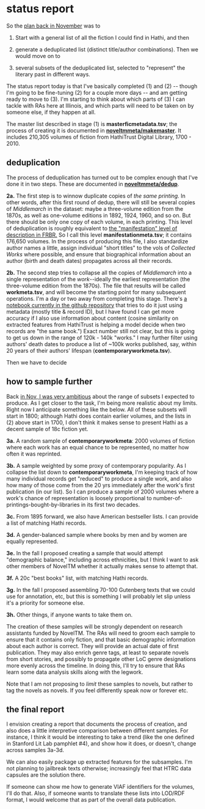 status report
==============

So the [plan back in November](https://github.com/tedunderwood/noveltmmeta/blob/master/revisedproposal.md) was to

1. Start with a general list of all the fiction I could find in Hathi, and then

2. generate a deduplicated list (distinct title/author combinations). Then we would move on to

3. several subsets of the deduplicated list, selected to "represent" the literary past in different ways.

The status report today is that I've basically completed (1) and (2) -- though I'm going to be fine-tuning (2) for a couple more days -- and am getting ready to move to (3). I'm starting to think about which parts of (3) I can tackle with RAs here at Illinois, and which parts will need to be taken on by someone else, if they happen at all.

The master list described in stage (1) is **masterficmetadata.tsv**; the process of creating it is documented in [**noveltmmeta/makemaster**](https://github.com/tedunderwood/noveltmmeta/tree/master/makemaster). It includes 210,305 volumes of fiction from HathiTrust Digital Library, 1700 - 2010.

deduplication
-------------

The process of deduplication has turned out to be complex enough that I've done it in two steps. These are documented in [**noveltmmeta/dedup**](https://github.com/tedunderwood/noveltmmeta/tree/master/dedup).

**2a.** The first step is to winnow duplicate copies of *the same printing.* In other words, after this first round of dedup, there will still be several copies of *Middlemarch* in the dataset: maybe a three-volume edition from the 1870s, as well as one-volume editions in 1892, 1924, 1960, and so on. But there should be only one copy of each volume, in each printing. This level of deduplication is roughly equivalent to [the "manifestation" level of description in FRBR.](https://en.wikipedia.org/wiki/Functional_Requirements_for_Bibliographic_Records) So I call this level **manifestationmeta.tsv**; it contains 176,650 volumes. In the process of producing this file, I also standardize author names a little, assign individual "short titles" to the vols of *Collected Works* where possible, and ensure that biographical information about an author (birth and death dates) propagates across all their records.

**2b.** The second step tries to collapse all the copies of *Middlemarch* into a single representation of the *work*--ideally the earliest representation (the three-volume edition from the 1870s). The file that results will be called **workmeta.tsv**, and will become the starting point for many subsequent operations. I'm a day or two away from completing this stage. There's [a notebook currently in the github repository](https://github.com/tedunderwood/noveltmmeta/blob/master/dedup/second_deduplication.ipynb) that tries to do it just using metadata (mostly title & record ID), but I have found I can get more accuracy if I also use information about content (cosine similarity on extracted features from HathiTrust is helping a model decide when two records are "the same book.") Exact number still not clear, but this is going to get us down in the range of 120k - 140k "works." I may further filter using authors' death dates to produce a list of ~100k works published, say, within 20 years of their authors' lifespan (**contemporaryworkmeta.tsv**).

Then we have to decide

how to sample further
---------------------

Back [in Nov, I was very ambitious](https://github.com/tedunderwood/noveltmmeta/blob/master/revisedproposal.md) about the range of subsets I expected to produce. As I get closer to the task, I'm being more realistic about my limits. Right now I anticipate something like the below. All of these subsets will start in 1800; although Hathi does contain earlier volumes, and the lists in (2) above start in 1700, I don't think it makes sense to present Hathi as a decent sample of 18c fiction yet.

**3a.** A random sample of **contemporaryworkmeta**: 2000 volumes of fiction where each work has an equal chance to be represented, no matter how often it was reprinted.

**3b.** A sample weighted by some proxy of contemporary popularity. As I collapse the list down to **contemporaryworkmeta**, I'm keeping track of how many individual records get "reduced" to produce a single work, and also how many of those come from the 20 yrs immediately after the work's first publication (in our list). So I can produce a sample of 2000 volumes where a work's chance of representation is loosely proportional to number-of-printings-bought-by-libraries in its first two decades.

**3c.** From 1895 forward, we also have American bestseller lists. I can provide a list of matching Hathi records.

**3d.** A gender-balanced sample where books by men and by women are equally represented.

**3e.** In the fall I proposed creating a sample that would attempt "demographic balance," including across ethnicities, but I think I want to ask other members of NovelTM whether it actually makes sense to attempt that.

**3f.** A 20c "best books" list, with matching Hathi records.

**3g.** In the fall I proposed assembling 70-100 Gutenberg texts that we could use for annotation, etc, but this is something I will probably let slip unless it's a priority for someone else.

**3h.** Other things, if anyone wants to take them on.

The creation of these samples will be strongly dependent on research assistants funded by NovelTM. The RAs will need to groom each sample to ensure that it contains only fiction, and that basic demographic information about each author is correct. They will provide an actual date of first publication. They may also enrich genre tags, at least to separate novels from short stories, and possibly to propagate other LoC genre designations more evenly across the timeline. In doing this, I'll try to ensure that RAs learn some data analysis skills along with the legwork.

Note that I am not proposing to *limit* these samples to novels, but rather to tag the novels as novels. If you feel differently speak now or forever etc.

the final report
-----------------

I envision creating a report that documents the process of creation, and also does a little interpretive comparison between different samples. For instance, I think it would be interesting to take a trend (like the one defined in Stanford Lit Lab pamphlet #4), and show how it does, or doesn't, change across samples 3a-3d.

We can also easily package up extracted features for the subsamples. I'm not planning to jailbreak texts otherwise; increasingly feel that HTRC data capsules are the solution there.

If someone can show me how to generate VIAF identifiers for the volumes, I'll do that. Also, if someone wants to translate these lists into LOD/RDF format, I would welcome that as part of the overall data publication.

